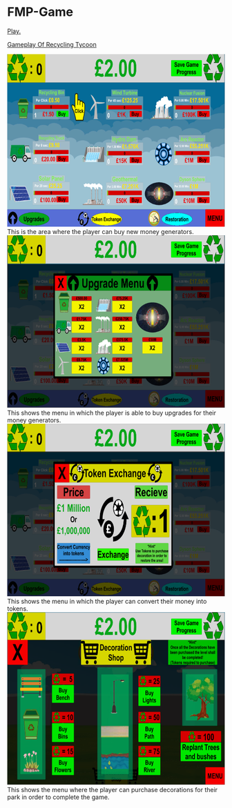 # FMP-Game

<a href="Game.html"> Play.</a>

[Gameplay Of Recycling Tycoon](https://www.youtube.com/watch?v=FUnbJSodNH4)

<div class="gallery">
  <a target="_blank" href="assets/FMP/Game1.png">
    <img src="assets/FMP/Game1.png" alt="Title Screen" width="600" height="400">
  </a>
  <div class="desc">This is the area where the player can buy new money generators. </div>
</div>



<div class="gallery">
  <a target="_blank" href="assets/FMP/Game2.png">
    <img src="assets/FMP/Game2.png" alt="Art work and gameplay" width="600" height="400">
  </a>
  <div class="desc">This shows the menu in which the player is able to buy upgrades for their money generators.</div>
</div>




<div class="gallery">
  <a target="_blank" href="assets/FMP/Game3.png">
    <img src="assets/FMP/Game3.png" alt="Paused" width="600" height="400">
  </a>
  <div class="desc">This shows the menu in which the player can convert their money into tokens.</div>
</div>



<div class="gallery">
  <a target="_blank" href="assets/FMP/Game4.png">
    <img src="assets/FMP/Game4.png" alt="Enemy" width="600" height="400">
  </a>
  <div class="desc">This shows the menu where the player can purchase decorations for their park in order to complete the game.</div>
</div>
